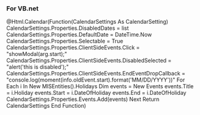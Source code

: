 
<h3>For VB.net </h3>
<span>
 @Html.Calendar(Function(CalendarSettings As CalendarSetting)
                        CalendarSettings.Properties.DisabledDates = list
                        CalendarSettings.Properties.DefaultDate = DateTime.Now
                        CalendarSettings.Properties.Selectable = True
                        CalendarSettings.Properties.ClientSideEvents.Click = "showModal(arg.start);"
                        CalendarSettings.Properties.ClientSideEvents.DisabledSelected = "alert('this is disabled');"
                        CalendarSettings.Properties.ClientSideEvents.EndEventDropCallback = "console.log(moment(info.oldEvent.start).format('MM/DD/YYYY'))"
                        For Each i In New MISEntities().Holidays
                            Dim events = New Events
                            events.Title = i.Holiday
                            events.Start = i.DateOfHoliday
                            events.End = i.DateOfHoliday
                            CalendarSettings.Properties.Events.Add(events)
                        Next
                        Return CalendarSettings
                    End Function)
 </span>
